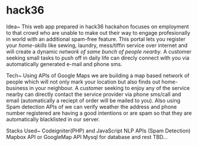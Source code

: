 # hack36

Idea~
This web app prepared in hack36 hackahon focuses on employment to that crowd who are unable to make out their way to engage profesionally in world with an additional spam-free feature. This portal lets you register your *home-skills* like sewing, laundry, mess/tiffin service over internet and will create a dynamic *network of same bunch of people nearby*. A customer seeking small tasks to push off in daily life can direcly connect with you via automatically generated e-mail and phone sms.

Tech~
Using APIs of Google Maps we are building a map based network of people which will not only mark your location but also finds out home-business in your neighbour. A customer seeking to enjoy any of the service nearby can directly contact the service provider via phone sms/call and email (automatically a reciept of order will be mailed to you). Also using Spam detection APIs of we can verify weather the address and phone number registered are having a good intentions or are spam so that they are automatically blacklisted in our server.

Stacks Used~
Codeigniter(PHP) and JavaScript
NLP APIs (Spam Detection)
Mapbox API or GoogleMap API
Mysql for database
and rest TBD...


